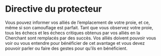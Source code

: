# Directive du protecteur

<p>Vous pouvez informer vos alliés de l’emplacement de votre proie, et ce, même si son camouflage est parfait. Tant que vous observez votre proie, tous les échecs et les échecs critiques obtenus par vos alliés en la Cherchant sont remplacés par des succès. Vos alliés doivent pouvoir vous voir ou vous entendre pour bénéficier de cet avantage et vous devez pouvoir parler ou faire des gestes pour qu’ils en bénéficient.</p>